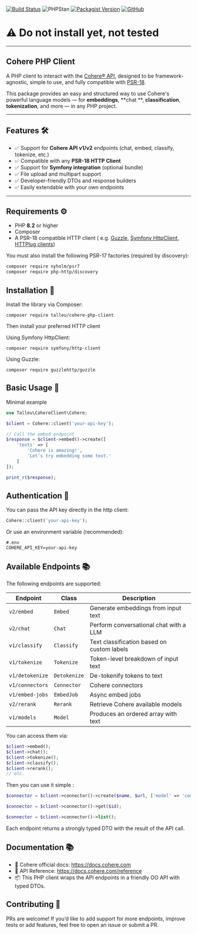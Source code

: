 [![Build Status](https://github.com/clementtalleu/cohere-php-client/actions/workflows/tests.yaml/badge.svg)](https://github.com/clementtalleu/cohere-php-client/actions)
![PHPStan](https://img.shields.io/badge/PHPStan-OK-brightgreen)
[![Packagist Version](https://img.shields.io/packagist/v/talleu/cohere-php-client.svg)](https://packagist.org/packages/talleu/cohere-php-client)
[![GitHub](https://img.shields.io/github/license/clementtalleu/cohere-php-client.svg)](https://github.com/averias/phpredis-json)




# ⚠️ Do not install yet, not tested 




---------
## Cohere PHP Client

A PHP client to interact with the [Cohere® API](https://cohere.com/), designed to be framework-agnostic, simple to use,
and fully compatible with [PSR-18](https://www.php-fig.org/psr/psr-18/).

This package provides an easy and structured way to use Cohere's powerful language models — for **embeddings**, **chat
**, **classification**, **tokenization**, and more — in any PHP project.

---

## Features 🛠️

- ✅ Support for **Cohere API v1/v2** endpoints (chat, embed, classify, tokenize, etc.)
- ✅ Compatible with any **PSR-18 HTTP Client**
- ✅ Support for **Symfony integration** (optional bundle)
- ✅ File upload and multipart support
- ✅ Developer-friendly DTOs and response builders
- ✅ Easily extendable with your own endpoints

---

## Requirements ⚙️

- PHP **8.2** or higher
- Composer
- A PSR-18 compatible HTTP client (
  e.g. [Guzzle](https://github.com/guzzle/guzzle), [Symfony HttpClient](https://symfony.com/doc/current/http_client.html), [HTTPlug clients](https://packagist.org/providers/php-http/client-implementation))

You must also install the following PSR-17 factories (required by discovery):

```bash
composer require nyholm/psr7
composer require php-http/discovery
``` 

## Installation 📝

Install the library via Composer:

```
composer require talleu/cohere-php-client
```

Then install your preferred HTTP client

Using Symfony HttpClient:

```
composer require symfony/http-client
```

Using Guzzle:

```
composer require guzzlehttp/guzzle
```

## Basic Usage 🎯

Minimal example

```php
use Talleu\CohereClient\Cohere;

$client = Cohere::client('your-api-key');

// Call the embed endpoint
$response = $client->embed()->create([
    'texts' => [
        'Cohere is amazing!',
        'Let’s try embedding some text.'
    ]
]);

print_r($response);
```

## Authentication 🔐

You can pass the API key directly in the http client:

```php
Cohere::client('your-api-key');
```

Or use an environment variable (recommended):

```dotenv
#.env
COHERE_API_KEY=your-api-key
``` 

## Available Endpoints 📚

The following endpoints are supported:

| Endpoint        | Class        | Description                                |
|-----------------|--------------|--------------------------------------------|
| `v2/embed`      | `Embed`      | Generate embeddings from input text        |
| `v2/chat`       | `Chat`       | Perform conversational chat with a LLM     |
| `v1/classify`   | `Classify`   | Text classification based on custom labels |
| `v1/tokenize`   | `Tokenize`   | Token-level breakdown of input text        |
| `v1/detokenize` | `Detokenize` | De-tokenify tokens to text                 |
| `v1/connectors` | `Connector`  | Cohere connectors                          |
| `v1/embed-jobs` | `EmbedJob`   | Async embed jobs                           |
| `v2/rerank`     | `Rerank`     | Retrieve Cohere available models           |
| `v1/models`     | `Model`      | Produces an ordered array with text        |

You can access them via:

```php
$client->embed();
$client->chat();
$client->tokenize();
$client->classify();
$client->rerank();
// etc.
```

Then you can use it simple :

```php
$connector = $client->connector()->create($name, $url, ['model' => 'command-a-03-2025']);

$connector = $client->connector()->get($id);

$connector = $client->connector()->list();
```

Each endpoint returns a strongly typed DTO with the result of the API call.

## Documentation 📚

- 🧠 Cohere official docs: https://docs.cohere.com
- 📘 API Reference: https://docs.cohere.com/reference
- 📦 This PHP client wraps the API endpoints in a friendly OO API with typed DTOs.

## Contributing 🤝

PRs are welcome! If you’d like to add support for more endpoints, improve tests or add features, feel free to open an
issue or submit a PR.